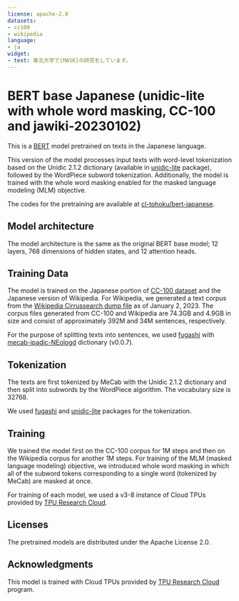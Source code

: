 ```yaml
---
license: apache-2.0
datasets:
- cc100
- wikipedia
language:
- ja
widget:
- text: 東北大学で[MASK]の研究をしています。
---
```


# BERT base Japanese (unidic-lite with whole word masking, CC-100 and jawiki-20230102)

This is a [BERT](https://github.com/google-research/bert) model pretrained on texts in the Japanese language.

This version of the model processes input texts with word-level tokenization based on the Unidic 2.1.2 dictionary (available in [unidic-lite](https://pypi.org/project/unidic-lite/) package), followed by the WordPiece subword tokenization.
Additionally, the model is trained with the whole word masking enabled for the masked language modeling (MLM) objective.

The codes for the pretraining are available at [cl-tohoku/bert-japanese](https://github.com/cl-tohoku/bert-japanese/).

## Model architecture

The model architecture is the same as the original BERT base model; 12 layers, 768 dimensions of hidden states, and 12 attention heads.

## Training Data

The model is trained on the Japanese portion of [CC-100 dataset](https://data.statmt.org/cc-100/) and the Japanese version of Wikipedia.
For Wikipedia, we generated a text corpus from the [Wikipedia Cirrussearch dump file](https://dumps.wikimedia.org/other/cirrussearch/) as of January 2, 2023.
The corpus files generated from CC-100 and Wikipedia are 74.3GB and 4.9GB in size and consist of approximately 392M and 34M sentences, respectively.

For the purpose of splitting texts into sentences, we used [fugashi](https://github.com/polm/fugashi) with [mecab-ipadic-NEologd](https://github.com/neologd/mecab-ipadic-neologd) dictionary (v0.0.7).

## Tokenization

The texts are first tokenized by MeCab with the Unidic 2.1.2 dictionary and then split into subwords by the WordPiece algorithm.
The vocabulary size is 32768.

We used [fugashi](https://github.com/polm/fugashi) and [unidic-lite](https://github.com/polm/unidic-lite) packages for the tokenization.

## Training

We trained the model first on the CC-100 corpus for 1M steps and then on the Wikipedia corpus for another 1M steps.
For training of the MLM (masked language modeling) objective, we introduced whole word masking in which all of the subword tokens corresponding to a single word (tokenized by MeCab) are masked at once.

For training of each model, we used a v3-8 instance of Cloud TPUs provided by [TPU Research Cloud](https://sites.research.google/trc/about/).

## Licenses

The pretrained models are distributed under the Apache License 2.0.

## Acknowledgments

This model is trained with Cloud TPUs provided by [TPU Research Cloud](https://sites.research.google/trc/about/) program.